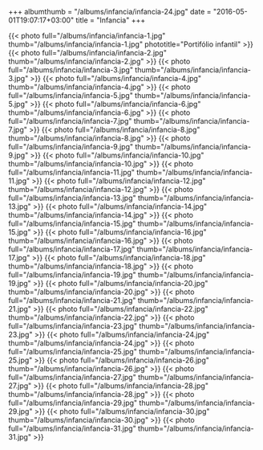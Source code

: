 +++
albumthumb = "/albums/infancia/infancia-24.jpg"
date = "2016-05-01T19:07:17+03:00"
title = "Infancia"
+++

{{< photo full="/albums/infancia/infancia-1.jpg" thumb="/albums/infancia/infancia-1.jpg" 
phototitle="Portifólio infantil" >}}
{{< photo full="/albums/infancia/infancia-2.jpg" 
         thumb="/albums/infancia/infancia-2.jpg"  >}}
{{< photo full="/albums/infancia/infancia-3.jpg" 
         thumb="/albums/infancia/infancia-3.jpg"  >}}
{{< photo full="/albums/infancia/infancia-4.jpg" 
         thumb="/albums/infancia/infancia-4.jpg"  >}}
{{< photo full="/albums/infancia/infancia-5.jpg" 
         thumb="/albums/infancia/infancia-5.jpg"  >}}
{{< photo full="/albums/infancia/infancia-6.jpg" 
         thumb="/albums/infancia/infancia-6.jpg"  >}}
{{< photo full="/albums/infancia/infancia-7.jpg" 
         thumb="/albums/infancia/infancia-7.jpg"  >}}
{{< photo full="/albums/infancia/infancia-8.jpg" 
         thumb="/albums/infancia/infancia-8.jpg"  >}}
{{< photo full="/albums/infancia/infancia-9.jpg" 
         thumb="/albums/infancia/infancia-9.jpg"  >}}
{{< photo full="/albums/infancia/infancia-10.jpg" 
         thumb="/albums/infancia/infancia-10.jpg"  >}}
{{< photo full="/albums/infancia/infancia-11.jpg" 
         thumb="/albums/infancia/infancia-11.jpg"  >}}
{{< photo full="/albums/infancia/infancia-12.jpg" 
         thumb="/albums/infancia/infancia-12.jpg"  >}}
{{< photo full="/albums/infancia/infancia-13.jpg" 
         thumb="/albums/infancia/infancia-13.jpg"  >}}
{{< photo full="/albums/infancia/infancia-14.jpg" 
         thumb="/albums/infancia/infancia-14.jpg"  >}}
{{< photo full="/albums/infancia/infancia-15.jpg" 
         thumb="/albums/infancia/infancia-15.jpg"  >}}
{{< photo full="/albums/infancia/infancia-16.jpg" 
         thumb="/albums/infancia/infancia-16.jpg"  >}}
{{< photo full="/albums/infancia/infancia-17.jpg" 
         thumb="/albums/infancia/infancia-17.jpg"  >}}
{{< photo full="/albums/infancia/infancia-18.jpg" 
         thumb="/albums/infancia/infancia-18.jpg"  >}}
{{< photo full="/albums/infancia/infancia-19.jpg" 
         thumb="/albums/infancia/infancia-19.jpg"  >}}
{{< photo full="/albums/infancia/infancia-20.jpg" 
         thumb="/albums/infancia/infancia-20.jpg"  >}}
{{< photo full="/albums/infancia/infancia-21.jpg" 
         thumb="/albums/infancia/infancia-21.jpg"  >}}
{{< photo full="/albums/infancia/infancia-22.jpg" 
         thumb="/albums/infancia/infancia-22.jpg"  >}}
{{< photo full="/albums/infancia/infancia-23.jpg" 
         thumb="/albums/infancia/infancia-23.jpg"  >}}
{{< photo full="/albums/infancia/infancia-24.jpg" 
         thumb="/albums/infancia/infancia-24.jpg"  >}}
{{< photo full="/albums/infancia/infancia-25.jpg" 
         thumb="/albums/infancia/infancia-25.jpg"  >}}
{{< photo full="/albums/infancia/infancia-26.jpg" 
         thumb="/albums/infancia/infancia-26.jpg"  >}}
{{< photo full="/albums/infancia/infancia-27.jpg" 
         thumb="/albums/infancia/infancia-27.jpg"  >}}
{{< photo full="/albums/infancia/infancia-28.jpg" 
         thumb="/albums/infancia/infancia-28.jpg"  >}}
{{< photo full="/albums/infancia/infancia-29.jpg" 
         thumb="/albums/infancia/infancia-29.jpg"  >}}
{{< photo full="/albums/infancia/infancia-30.jpg" 
         thumb="/albums/infancia/infancia-30.jpg"  >}}
{{< photo full="/albums/infancia/infancia-31.jpg" 
         thumb="/albums/infancia/infancia-31.jpg"  >}}
